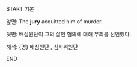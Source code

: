 START
기본

앞면:
The **jury** acquitted him of murder. 


뒷면:
배심원단이 그의 살인 혐의에 대해 무죄를 선언했다.


해석:
{명} 배심원단 , 심사위원단
<!--ID: 1741847942147-->
END